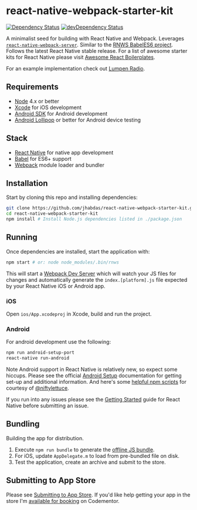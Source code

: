 # react-native-webpack-starter-kit

[![Dependency Status](https://david-dm.org/jhabdas/react-native-webpack-starter-kit.svg)](https://david-dm.org/jhabdas/react-native-webpack-starter-kit)
[![devDependency Status](https://david-dm.org/jhabdas/react-native-webpack-starter-kit/dev-status.svg)](https://david-dm.org/jhabdas/react-native-webpack-starter-kit#info=devDependencies)

A minimalist seed for building with React Native and Webpack. Leverages [`react-native-webpack-server`](https://github.com/mjohnston/react-native-webpack-server). Similar to the [RNWS BabelES6 project](https://github.com/mjohnston/react-native-webpack-server/tree/0.8.0/Examples/BabelES6). Follows the latest React Native stable release. For a list of awesome starter kits for React Native please visit [Awesome React Boilerplates](http://habd.as/awesome-react-boilerplates/#react-native).

For an example implementation check out [Lumpen Radio](https://github.com/jhabdas/lumpen-radio).

## Requirements

- [Node](https://nodejs.org) 4.x or better
- [Xcode](https://developer.apple.com/xcode/) for iOS development
- [Android SDK](https://developer.android.com/sdk/) for Android development
- [Android Lollipop](https://www.android.com/versions/lollipop-5-0/) or better for Android device testing

## Stack

- [React Native](http://facebook.github.io/react-native/) for native app development
- [Babel](http://babeljs.io/) for ES6+ support
- [Webpack](https://webpack.github.io/) module loader and bundler

## Installation

Start by cloning this repo and installing dependencies:

```sh
git clone https://github.com/jhabdas/react-native-webpack-starter-kit.git
cd react-native-webpack-starter-kit
npm install # Install Node.js dependencies listed in ./package.json
```

## Running

Once dependencies are installed, start the application with:

```sh
npm start # or: node node_modules/.bin/rnws
```

This will start a [Webpack Dev Server](https://github.com/webpack/webpack-dev-server) which will watch your JS files for changes and automatically generate the `index.[platform].js` file expected by your React Native iOS or Android app.

### iOS

Open `ios/App.xcodeproj` in Xcode, build and run the project.

### Android

For android development use the following:

```sh
npm run android-setup-port
react-native run-android
```

Note Android support in React Native is relatively new, so expect some hiccups. Please see the official [Android Setup](http://facebook.github.io/react-native/docs/android-setup.html#content) documentation for getting set-up and additional information. And here's some [helpful npm scripts](https://github.com/mjohnston/react-native-webpack-server/issues/65#issuecomment-151222398) for courtesy of [@niftylettuce](https://github.com/niftylettuce).

If you run into any issues please see the [Getting Started](http://facebook.github.io/react-native/docs/getting-started.html) guide for React Native before submitting an issue.

## Bundling

Building the app for distribution.

1. Execute `npm run bundle` to generate the [offline JS bundle](https://facebook.github.io/react-native/docs/running-on-device-ios.html#using-offline-bundle).
2. For iOS, update `AppDelegate.m` to load from pre-bundled file on disk.
3. Test the application, create an archive and submit to the store.

## Submitting to App Store

Please see [Submitting to App Store](http://habd.as/reflecting-on-react-native-development/#submitting-to-app-store). If you'd like help getting your app in the store I'm [available for booking](https://www.codementor.io/jhabdas) on Codementor.
